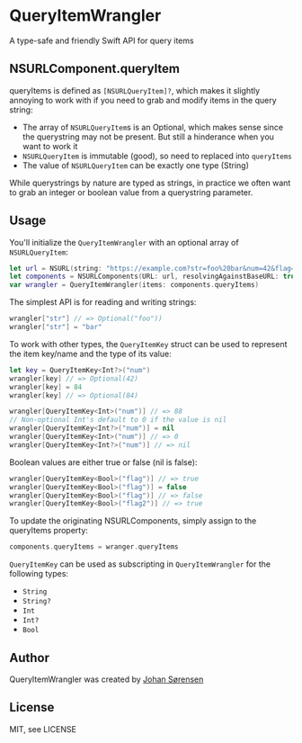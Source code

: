 # QueryItemWrangler

A type-safe and friendly Swift API for query items

## NSURLComponent.queryItem

queryItems is defined as `[NSURLQueryItem]?`, which makes it slightly annoying to work with if you need to grab and modify items in the query string:

* The array of `NSURLQueryItem`s is an Optional, which makes sense since the querystring may not be present. But still a hinderance when you want to work it
* `NSURLQueryItem` is immutable (good), so need to replaced into `queryItems`
* The value of `NSURLQueryItem` can be exactly one type (String)

While querystrings by nature are typed as strings, in practice we often want to grab an integer or boolean value from a querystring parameter.

## Usage

You'll initialize the `QueryItemWrangler` with an optional array of `NSURLQueryItem`:

```swift
let url = NSURL(string: "https://example.com?str=foo%20bar&num=42&flag=1&flag2=true")!
let components = NSURLComponents(URL: url, resolvingAgainstBaseURL: true)!
var wrangler = QueryItemWrangler(items: components.queryItems)
```

The simplest API is for reading and writing strings:

```swift
wrangler["str"] // => Optional("foo")) 
wrangler["str"] = "bar"
```

To work with other types, the `QueryItemKey` struct can be used to represent the item key/name and the type of its value:

```swift
let key = QueryItemKey<Int?>("num")
wrangler[key] // => Optional(42)
wrangler[key] = 84
wrangler[key] // => Optional(84)

wrangler[QueryItemKey<Int>("num")] // => 88
// Non-optional Int's default to 0 if the value is nil
wrangler[QueryItemKey<Int?>("num")] = nil
wrangler[QueryItemKey<Int>("num")] // => 0
wrangler[QueryItemKey<Int?>("num")] // => nil
```

Boolean values are either true or false (nil is false):

```swift
wrangler[QueryItemKey<Bool>("flag")] // => true
wrangler[QueryItemKey<Bool>("flag")] = false
wrangler[QueryItemKey<Bool>("flag")] // => false
wrangler[QueryItemKey<Bool>("flag2")] // => true
````

To update the originating NSURLComponents, simply assign to the queryItems property:
```swift
components.queryItems = wranger.queryItems
```


`QueryItemKey` can be used as subscripting in `QueryItemWrangler` for the following types:

* `String`
* `String?`
* `Int`
* `Int?`
* `Bool`

## Author

QueryItemWrangler was created by [Johan Sørensen](http://johansorensen.com)

## License

MIT, see LICENSE